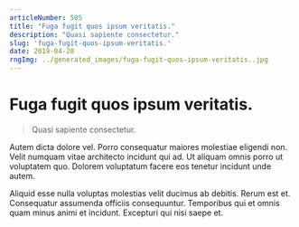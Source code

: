 ```yaml
---
articleNumber: 505
title: "Fuga fugit quos ipsum veritatis."
description: "Quasi sapiente consectetur."
slug: 'fuga-fugit-quos-ipsum-veritatis.'
date: 2019-04-20
rngImg: ../generated_images/fuga-fugit-quos-ipsum-veritatis..jpg
---
```


# Fuga fugit quos ipsum veritatis.

> Quasi sapiente consectetur.

Autem dicta dolore vel. Porro consequatur maiores molestiae eligendi non. Velit numquam vitae architecto incidunt qui ad. Ut aliquam omnis porro ut voluptatem quo. Dolorem voluptatum facere eos tenetur incidunt unde autem.
 Aliquid esse nulla voluptas molestias velit ducimus ab debitis. Rerum est et. Consequatur assumenda officiis consequuntur. Temporibus qui et omnis quam minus animi et incidunt. Excepturi qui nisi saepe et.
